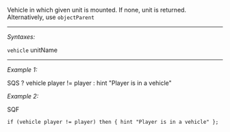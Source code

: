 Vehicle in which given unit is mounted. If none, unit is returned. Alternatively, use `objectParent`


---
*Syntaxes:*

`vehicle` unitName

---
*Example 1:*

SQS
<sqs>? vehicle player != player : hint "Player is in a vehicle"</sqs>

*Example 2:*

SQF

```sqf
if (vehicle player != player) then { hint "Player is in a vehicle" };
```